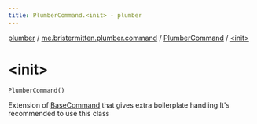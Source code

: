 ```yaml
---
title: PlumberCommand.<init> - plumber
---
```


[plumber](../../index.html) / [me.bristermitten.plumber.command](../index.html) / [PlumberCommand](index.html) / [&lt;init&gt;](./-init-.html)

# &lt;init&gt;

`PlumberCommand()`

Extension of [BaseCommand](https://aikar.github.io/commands/acf-core/co/aikar/commands/BaseCommand.html) that gives extra boilerplate handling
It's recommended to use this class


